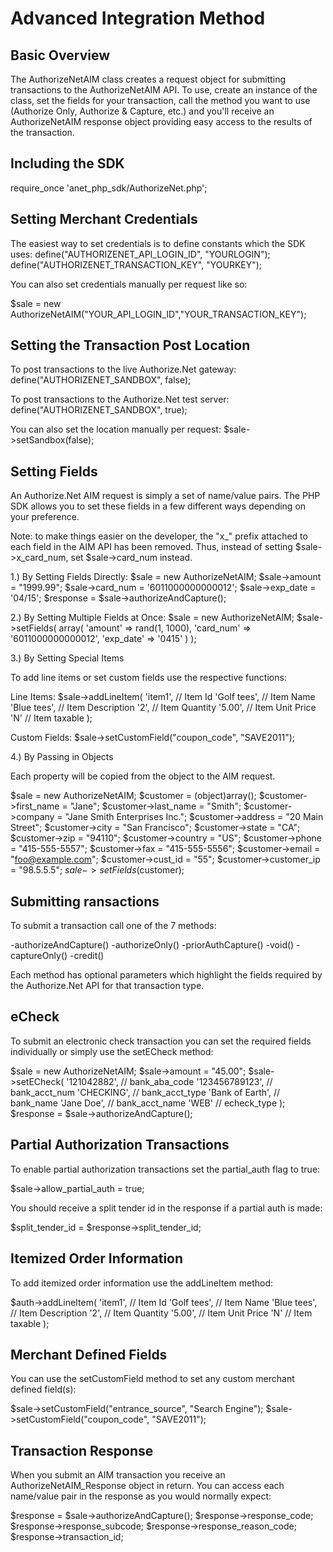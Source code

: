 Advanced Integration Method
===========================

Basic Overview
--------------

The AuthorizeNetAIM class creates a request object for submitting transactions
to the AuthorizeNetAIM API. To use, create an instance of the class, set the fields
for your transaction, call the method you want to use (Authorize Only, Authorize & 
Capture, etc.) and you'll receive an AuthorizeNetAIM response object providing easy access
to the results of the transaction.

Including the SDK
-----------------

require_once 'anet_php_sdk/AuthorizeNet.php'; 

Setting Merchant Credentials
----------------------------
The easiest way to set credentials is to define constants which the SDK uses:
define("AUTHORIZENET_API_LOGIN_ID", "YOURLOGIN");
define("AUTHORIZENET_TRANSACTION_KEY", "YOURKEY");

You can also set credentials manually per request like so:

$sale = new AuthorizeNetAIM("YOUR_API_LOGIN_ID","YOUR_TRANSACTION_KEY");


Setting the Transaction Post Location
-------------------------------------

To post transactions to the live Authorize.Net gateway:
define("AUTHORIZENET_SANDBOX", false);

To post transactions to the Authorize.Net test server:
define("AUTHORIZENET_SANDBOX", true);

You can also set the location manually per request:
$sale->setSandbox(false);


Setting Fields
--------------

An Authorize.Net AIM request is simply a set of name/value pairs. The PHP SDK
allows you to set these fields in a few different ways depending on your
preference.

Note: to make things easier on the developer, the "x_" prefix attached to each
field in the AIM API has been removed. Thus, instead of setting $sale->x_card_num,
set $sale->card_num instead.

1.) By Setting Fields Directly:
$sale = new AuthorizeNetAIM;
$sale->amount = "1999.99";
$sale->card_num = '6011000000000012';
$sale->exp_date = '04/15';
$response = $sale->authorizeAndCapture();

2.) By Setting Multiple Fields at Once:
$sale = new AuthorizeNetAIM;
$sale->setFields(
    array(
    'amount' => rand(1, 1000),
    'card_num' => '6011000000000012',
    'exp_date' => '0415'
    )
);

3.) By Setting Special Items

To add line items or set custom fields use the respective functions:

Line Items:
$sale->addLineItem(
  'item1', // Item Id
  'Golf tees', // Item Name
  'Blue tees', // Item Description
  '2', // Item Quantity
  '5.00', // Item Unit Price
  'N' // Item taxable
  );

Custom Fields:
$sale->setCustomField("coupon_code", "SAVE2011");

4.) By Passing in Objects

Each property will be copied from the object to the AIM request.

$sale = new AuthorizeNetAIM;
$customer = (object)array();
$customer->first_name = "Jane";
$customer->last_name = "Smith";
$customer->company = "Jane Smith Enterprises Inc.";
$customer->address = "20 Main Street";
$customer->city = "San Francisco";
$customer->state = "CA";
$customer->zip = "94110";
$customer->country = "US";
$customer->phone = "415-555-5557";
$customer->fax = "415-555-5556";
$customer->email = "foo@example.com";
$customer->cust_id = "55";
$customer->customer_ip = "98.5.5.5";
$sale->setFields($customer);

Submitting   ransactions
-----------------------
To submit a transaction call one of the 7 methods: 

-authorizeAndCapture()
-authorizeOnly()
-priorAuthCapture()
-void()
-captureOnly()
-credit()

Each method has optional parameters which highlight the fields required by the
Authorize.Net API for that transaction type.


eCheck
------
To submit an electronic check transaction you can set the required fields individually
or simply use the setECheck method:

$sale = new AuthorizeNetAIM;
$sale->amount = "45.00";
$sale->setECheck(
  '121042882', // bank_aba_code
  '123456789123', // bank_acct_num
  'CHECKING', // bank_acct_type
  'Bank of Earth', // bank_name
  'Jane Doe', // bank_acct_name
  'WEB' // echeck_type
);
$response  = $sale->authorizeAndCapture();


Partial Authorization Transactions
----------------------------------
To enable partial authorization transactions set the partial_auth flag
to true:

$sale->allow_partial_auth = true;

You should receive a split tender id in the response if a partial auth
is made:

$split_tender_id = $response->split_tender_id;


Itemized Order Information
--------------------------
To add itemized order information use the addLineItem method:

$auth->addLineItem(
  'item1', // Item Id
  'Golf tees', // Item Name
  'Blue tees', // Item Description
  '2', // Item Quantity
  '5.00', // Item Unit Price
  'N' // Item taxable
  );


Merchant Defined Fields
-----------------------
You can use the setCustomField method to set any custom merchant defined field(s):

$sale->setCustomField("entrance_source", "Search Engine");
$sale->setCustomField("coupon_code", "SAVE2011");


Transaction Response
--------------------
When you submit an AIM transaction you receive an AuthorizeNetAIM_Response
object in return. You can access each name/value pair in the response as
you would normally expect:

$response = $sale->authorizeAndCapture();
$response->response_code;
$response->response_subcode;
$response->response_reason_code;
$response->transaction_id;


